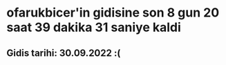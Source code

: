 # ofarukbicer'in gidisine son 8 gun 20 saat 39 dakika 31 saniye kaldi

## Gidis tarihi: 30.09.2022 :(